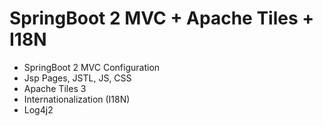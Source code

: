 # SpringBoot 2 MVC + Apache Tiles + I18N
- SpringBoot 2 MVC Configuration
- Jsp Pages, JSTL, JS, CSS 
- Apache Tiles 3
- Internationalization (I18N)
- Log4j2 

<!-- 
    War Packing
    Console: java -jar springBoot2Test-0.0.1-SNAPSHOT.war
    http://localhost:8081/
-->